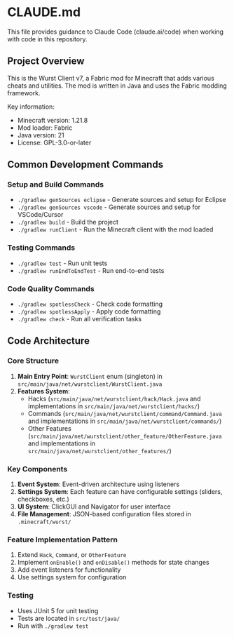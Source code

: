 # CLAUDE.md

This file provides guidance to Claude Code (claude.ai/code) when working with code in this repository.

## Project Overview

This is the Wurst Client v7, a Fabric mod for Minecraft that adds various cheats and utilities. The mod is written in Java and uses the Fabric modding framework.

Key information:
- Minecraft version: 1.21.8
- Mod loader: Fabric
- Java version: 21
- License: GPL-3.0-or-later

## Common Development Commands

### Setup and Build Commands
- `./gradlew genSources eclipse` - Generate sources and setup for Eclipse
- `./gradlew genSources vscode` - Generate sources and setup for VSCode/Cursor
- `./gradlew build` - Build the project
- `./gradlew runClient` - Run the Minecraft client with the mod loaded

### Testing Commands
- `./gradlew test` - Run unit tests
- `./gradlew runEndToEndTest` - Run end-to-end tests

### Code Quality Commands
- `./gradlew spotlessCheck` - Check code formatting
- `./gradlew spotlessApply` - Apply code formatting
- `./gradlew check` - Run all verification tasks

## Code Architecture

### Core Structure
1. **Main Entry Point**: `WurstClient` enum (singleton) in `src/main/java/net/wurstclient/WurstClient.java`
2. **Features System**: 
   - Hacks (`src/main/java/net/wurstclient/hack/Hack.java` and implementations in `src/main/java/net/wurstclient/hacks/`)
   - Commands (`src/main/java/net/wurstclient/command/Command.java` and implementations in `src/main/java/net/wurstclient/commands/`)
   - Other Features (`src/main/java/net/wurstclient/other_feature/OtherFeature.java` and implementations in `src/main/java/net/wurstclient/other_features/`)

### Key Components
1. **Event System**: Event-driven architecture using listeners
2. **Settings System**: Each feature can have configurable settings (sliders, checkboxes, etc.)
3. **UI System**: ClickGUI and Navigator for user interface
4. **File Management**: JSON-based configuration files stored in `.minecraft/wurst/`

### Feature Implementation Pattern
1. Extend `Hack`, `Command`, or `OtherFeature`
2. Implement `onEnable()` and `onDisable()` methods for state changes
3. Add event listeners for functionality
4. Use settings system for configuration

### Testing
- Uses JUnit 5 for unit testing
- Tests are located in `src/test/java/`
- Run with `./gradlew test`